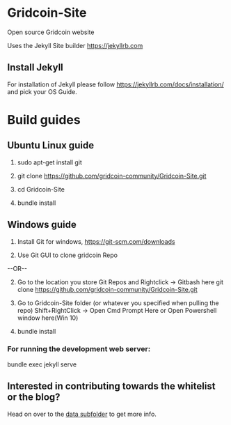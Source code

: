 # Gridcoin-Site
Open source Gridcoin website

Uses the Jekyll Site builder
https://jekyllrb.com
## Install Jekyll

For installation of Jekyll please follow https://jekyllrb.com/docs/installation/ and pick your OS Guide.

# Build guides
## Ubuntu Linux guide

1. sudo apt-get install git

2. git clone https://github.com/gridcoin-community/Gridcoin-Site.git

3. cd Gridcoin-Site

4. bundle install 

## Windows guide
1. Install Git for windows, https://git-scm.com/downloads

2. Use Git GUI to clone gridcoin Repo

  --OR--

2. Go to the location you store Git Repos and Rightclick -> Gitbash here git clone https://github.com/gridcoin-community/Gridcoin-Site.git

3. Go to Gridcoin-Site folder (or whatever you specified when pulling the repo) Shift+RightClick -> Open Cmd Prompt Here or Open Powershell window here(Win 10)

4. bundle install 

### For running the development web server:

bundle exec jekyll serve

## Interested in contributing towards the whitelist or the blog?

Head on over to the [data subfolder](_data/) to get more info.
